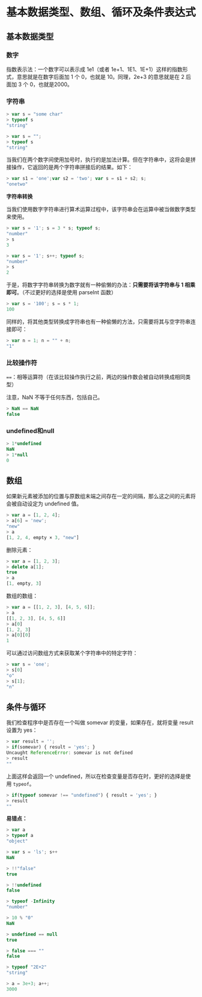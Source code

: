 # 基本数据类型、数组、循环及条件表达式

## 基本数据类型

### 数字

指数表示法：一个数字可以表示成 1e1（或者 1e+1、1E1、1E+1）这样的指数形式，意思就是在数字后面加 1 个 0，也就是 10。同理，2e+3 的意思就是在 2 后面加 3 个 0，也就是2000。

### 字符串

```js
> var s = "some char"
> typeof s
"string"

> var s = "";
> typeof s
"string"
```

当我们在两个数字间使用加号时，执行的是加法计算。但在字符串中，这将会是拼接操作，它返回的是两个字符串拼接后的结果。如下：

```js
> var s1 = 'one';var s2 = 'two'; var s = s1 + s2; s;
"onetwo"
```

**字符串转换**

当我们使用数字字符串进行算术运算过程中，该字符串会在运算中被当做数字类型来使用。

```js
> var s = '1'; s = 3 * s; typeof s;
"number"
> s
3

> var s = '1'; s++; typeof s;
"number"
> s
2
```

于是，将数字字符串转换为数字就有一种偷懒的办法：**只需要将该字符串与 1 相乘即可**。（不过更好的选择是使用 parseInt 函数）

```js
> var s = '100'; s = s * 1;
100
```

同样的，将其他类型转换成字符串也有一种偷懒的方法，只需要将其与空字符串连接即可：

```js
> var n = 1; n = "" + n;
"1"
```

### 比较操作符

`==`：相等运算符（在该比较操作执行之前，两边的操作数会被自动转换成相同类型）

注意，NaN 不等于任何东西，包括自己。

```js
> NaN == NaN
false
```

### undefined和null

```js
> 1*undefined
NaN
> 1*null
0
```

## 数组

如果新元素被添加的位置与原数组末端之间存在一定的间隔，那么这之间的元素将会被自动设定为 undefined 值。

```js
> var a = [1, 2, 4];
> a[6] = 'new';
"new"
> a
[1, 2, 4, empty × 3, "new"]
```

删除元素：

```js
> var a = [1, 2, 3];
> delete a[1];
true
> a
[1, empty, 3]
```

数组的数组：

```js
> var a = [[1, 2, 3], [4, 5, 6]];
> a
[[1, 2, 3], [4, 5, 6]]
> a[0]
[1, 2, 3]
> a[0][0]
1
```

可以通过访问数组方式来获取某个字符串中的特定字符：

```js
> var s = 'one';
> s[0]
"o"
> s[1];
"n"
```

## 条件与循环

我们检查程序中是否存在一个叫做 somevar 的变量，如果存在，就将变量 result 设置为 yes：

```js
> var result = '';
> if(somevar) { result = 'yes'; }
Uncaught ReferenceError: somevar is not defined
> result
""
```

上面这样会返回一个 undefined，所以在检查变量是否存在时，更好的选择是使用 `typeof`。

```js
> if(typeof somevar !== "undefined") { result = 'yes'; }
> result
""
```

**易错点：**

```js
> var a 
> typeof a
"object"

> var s = 'ls'; s++
NaN

> !!"false"
true

> !!undefined
false

> typeof -Infinity
"number"

> 10 % "0"
NaN

> undefined == null
true

> false === ""
false

> typeof "2E+2"
"string"

> a = 3e+3; a++;
3000
```
